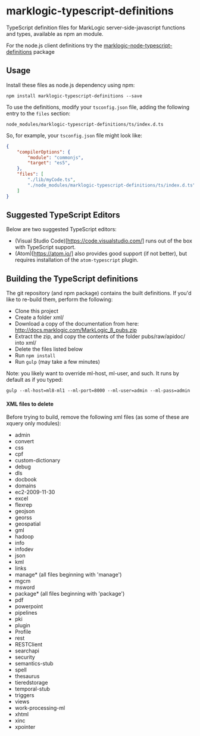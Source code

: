 # marklogic-typescript-definitions
TypeScript definition files for MarkLogic server-side-javascript functions and types, available as npm an module.

For the node.js client definitions try the [marklogic-node-typescript-definitions](https://github.com/christyharagan/marklogic-node-typescript-definitions) package

## Usage

Install these files as node.js dependency using npm:

```
npm install marklogic-typescript-definitions --save
```

To use the definitions, modify your ```tsconfig.json``` file, adding the following entry to the ```files``` section:

```
node_modules/marklogic-typescript-definitions/ts/index.d.ts
```

So, for example, your ```tsconfig.json``` file might look like:

```json
{
    "compilerOptions": {
        "module": "commonjs",
        "target": "es5",
    },
    "files": [
        "./lib/myCode.ts",
        "./node_modules/marklogic-typescript-definitions/ts/index.d.ts"
    ]
}
```

## Suggested TypeScript Editors

Below are two suggested TypeScript editors:

- (Visual Studio Code)[https://code.visualstudio.com/] runs out of the box with TypeScript support.
- (Atom)[https://atom.io/] also provides good support (if not better), but requires installation of the ```atom-typescript``` plugin.

## Building the TypeScript definitions

The git repository (and npm package) contains the built definitions. If you'd like to re-build them, perform the following:

- Clone this project
- Create a folder xml/
- Download a copy of the documentation from here: http://docs.marklogic.com/MarkLogic_8_pubs.zip
- Extract the zip, and copy the contents of the folder pubs/raw/apidoc/ into xml/
- Delete the files listed below
- Run `npm install`
- Run `gulp` (may take a few minutes)

Note: you likely want to override ml-host, ml-user, and such. It runs by default as if you typed:

```
gulp --ml-host=ml8-ml1 --ml-port=8000 --ml-user=admin --ml-pass=admin
```

#### XML files to delete
Before trying to build, remove the following xml files (as some of these are xquery only modules):

 - admin
 - convert
 - css
 - cpf
 - custom-dictionary
 - debug
 - dls
 - docbook
 - domains
 - ec2-2009-11-30
 - excel
 - flexrep
 - geojson
 - georss
 - geospatial
 - gml
 - hadoop
 - info
 - infodev
 - json
 - kml
 - links
 - manage* (all files beginning with 'manage')
 - mgcm
 - msword
 - package* (all files beginning with 'package')
 - pdf
 - powerpoint
 - pipelines
 - pki
 - plugin
 - Profile
 - rest
 - RESTClient
 - searchapi
 - security
 - semantics-stub
 - spell
 - thesaurus
 - tieredstorage
 - temporal-stub
 - triggers
 - views
 - work-processing-ml
 - xhtml
 - xinc
 - xpointer
